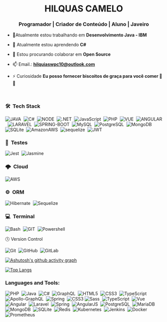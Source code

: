 
<h1 align="center">HILQUAS CAMELO</h1>

<h3 align="center"> Programador | Criador de Conteúdo | Aluno | Javeiro  </h3>

- 🔭Atualmente estou trabalhando em **Desenvolvimento Java - IBM**

- 🌱 Atualmente estou aprendendo  **C#**

- 👯 Estou procurando colaborar em **Open Source**

- 📫 Email.: **hilquiaswpc10@outlook.com**

- ⚡ Curiosidade **Eu posso fornecer biscoitos de graça para você comer 🍪😂**


<br />

### 🛠 &nbsp;Tech Stack


![JAVA](https://img.shields.io/badge/Java-ED8B00?style=for-the-badge&logo=java&logoColor=white)&nbsp;
![C#](https://img.shields.io/badge/C%23-239120?style=for-the-badge&logo=c-sharp&logoColor=white)&nbsp;
![NODE](https://img.shields.io/badge/Node.js-43853D?style=for-the-badge&logo=node.js&logoColor=white)&nbsp;
![.NET](https://img.shields.io/badge/.NET-5C2D91?style=for-the-badge&logo=.net&logoColor=white)&nbsp;
![JavaScript](https://img.shields.io/badge/JavaScript-F7DF1E?style=for-the-badge&logo=javascript&logoColor=black)&nbsp;
![PHP](https://img.shields.io/badge/PHP-777BB4?style=for-the-badge&logo=php&logoColor=white)&nbsp;
![VUE](https://img.shields.io/badge/Vue.js-35495E?style=for-the-badge&logo=vue.js&logoColor=4FC08D)&nbsp;
![ANGULAR](https://img.shields.io/badge/Angular-DD0031?style=for-the-badge&logo=angular&logoColor=white)&nbsp;
![LARAVEL]( https://img.shields.io/badge/Laravel-FF2D20?style=for-the-badge&logo=laravel&logoColor=white)&nbsp;
![SPRING-BOOT](https://img.shields.io/badge/Spring-6DB33F?style=for-the-badge&logo=spring&logoColor=white)&nbsp;
![MySQL](https://img.shields.io/badge/MySQL-00000F?style=for-the-badge&logo=mysql&logoColor=white)&nbsp;
![PostgreSQL](https://img.shields.io/badge/PostgreSQL-316192?style=for-the-badge&logo=postgresql&logoColor=white)&nbsp;
![MongoDB](https://img.shields.io/badge/MongoDB-4EA94B?style=for-the-badge&logo=mongodb&logoColor=white)&nbsp;
![SQLite](https://img.shields.io/badge/SQLite-07405E?style=for-the-badge&logo=sqlite&logoColor=white)&nbsp;
![AmazonAWS](https://img.shields.io/badge/Amazon_AWS-232F3E?style=for-the-badge&logo=amazon-aws&logoColor=white)&nbsp;
![sequelize](https://img.shields.io/badge/sequelize-323330?style=for-the-badge&logo=sequelize&logoColor=blue)&nbsp;
![JWT](https://img.shields.io/badge/json%20web%20tokens-323330?style=for-the-badge&logo=json-web-tokens&logoColor=pink)

### 🤖 &nbsp;Testes

![Jest](https://img.shields.io/badge/Jest-323330?style=for-the-badge&logo=Jest&logoColor=white)&nbsp;
![Jasmine](https://img.shields.io/badge/-Jasmine-%238A4182?style=for-the-badge&logo=Jasmine&logoColor=white)


### 🌩 &nbsp;Cloud

![AWS](https://img.shields.io/badge/Amazon_AWS-FF9900?style=for-the-badge&logo=amazonaws&logoColor=white)

### ⚙️ &nbsp;ORM

![Hibernate](https://img.shields.io/badge/Hibernate-59666C?style=for-the-badge&logo=Hibernate&logoColor=white)&nbsp;
![Sequelize](https://img.shields.io/badge/Sequelize-52B0E7?style=for-the-badge&logo=Sequelize&logoColor=white)

### 💻  &nbsp;Terminal

![Bash](https://img.shields.io/badge/GNU%20Bash-4EAA25?style=for-the-badge&logo=GNU%20Bash&logoColor=white)&nbsp;
![GIT](https://img.shields.io/badge/GIT-E44C30?style=for-the-badge&logo=git&logoColor=white)&nbsp;
![Powershell](https://img.shields.io/badge/powershell-5391FE?style=for-the-badge&logo=powershell&logoColor=white)

🕓 Version Control

![Git](https://img.shields.io/badge/git-%23F05033.svg?style=for-the-badge&logo=git&logoColor=white)&nbsp;
![GitHub](https://img.shields.io/badge/github-%23121011.svg?style=for-the-badge&logo=github&logoColor=white)&nbsp;
![GitLab](https://img.shields.io/badge/GitLab-330F63?style=for-the-badge&logo=gitlab&logoColor=white)

[![Ashutosh's github activity graph](https://activity-graph.herokuapp.com/graph?username=HilquiasCamelo&bg_color=f5f5f5&color=534652&line=000000&point=413f3e&area=true&hide_border=true)](https://github.com/HilquiasCamelo/github-readme-activity-graph)

[![Top Langs](https://github-readme-stats.vercel.app/api/top-langs/?username=HilquiasCamelo&layout=compact)](https://github.com/HilquiasCamelo)

<h3 align="left">Languages and Tools:</h3>

![PHP](https://img.shields.io/badge/php-%23777BB4.svg?style=for-the-badge&logo=php&logoColor=white)&nbsp;
![Java](https://img.shields.io/badge/java-%23ED8B00.svg?style=for-the-badge&logo=java&logoColor=white)&nbsp;
![C#](https://img.shields.io/badge/c%23-%23239120.svg?style=for-the-badge&logo=c-sharp&logoColor=white)&nbsp;
![GraphQL](https://img.shields.io/badge/-GraphQL-E10098?style=for-the-badge&logo=graphql&logoColor=white)&nbsp;
![HTML5](https://img.shields.io/badge/html5-%23E34F26.svg?style=for-the-badge&logo=html5&logoColor=white)&nbsp;
![CSS3](https://img.shields.io/badge/css3-%231572B6.svg?style=for-the-badge&logo=css3&logoColor=white)&nbsp;
![TypeScript](https://img.shields.io/badge/typescript-%23007ACC.svg?style=for-the-badge&logo=typescript&logoColor=white)&nbsp;
![Apollo-GraphQL](https://img.shields.io/badge/-ApolloGraphQL-311C87?style=for-the-badge&logo=apollo-graphql)&nbsp;
![Spring](https://img.shields.io/badge/spring-%236DB33F.svg?style=for-the-badge&logo=spring&logoColor=white)&nbsp;
![CSS3](https://img.shields.io/badge/TypeScript-007ACC?style=for-the-badge&logo=typescript&logoColor=white)
![Sass](https://img.shields.io/badge/CSS3-1572B6?style=for-the-badge&logo=css3&logoColor=white)&nbsp;
![TypeScript](https://img.shields.io/badge/Sass-CC6699?style=for-the-badge&logo=sass&logoColor=white)&nbsp;
![Vue](https://img.shields.io/badge/Vue.js-35495E?style=for-the-badge&logo=vue.js&logoColor=4FC08D)&nbsp;
![Angular](https://img.shields.io/badge/Angular-DD0031?style=for-the-badge&logo=angular&logoColor=white)&nbsp;
![Laravel](https://img.shields.io/badge/Laravel-FF2D20?style=for-the-badge&logo=laravel&logoColor=white)&nbsp;
![Spring](https://img.shields.io/badge/Spring-6DB33F?style=for-the-badge&logo=spring&logoColor=white)&nbsp;
![AngularJS](https://img.shields.io/badge/AngularJS-E23237?style=for-the-badge&logo=angularjs&logoColor=white)&nbsp;
![PostgreSQL](https://img.shields.io/badge/PostgreSQL-316192?style=for-the-badge&logo=postgresql&logoColor=white)&nbsp;
![MariaDB](https://img.shields.io/badge/MariaDB-01529E?style=for-the-badge&logo=mariadb&logoColor=white)&nbsp;
![MongoDB](https://img.shields.io/badge/MongoDB-4EA94B?style=for-the-badge&logo=mongodb&logoColor=white)&nbsp;
![SQLite](https://img.shields.io/badge/SQLite-07405E?style=for-the-badge&logo=sqlite&logoColor=white)&nbsp;
![Redis](https://img.shields.io/badge/Redis-D9281A?style=for-the-badge&logo=redis&logoColor=white)&nbsp;
![Kubernetes](https://img.shields.io/badge/Kubernetes-326DE6?style=for-the-badge&logo=kubernetes&logoColor=white)&nbsp;
![Jenkins](https://img.shields.io/badge/Jenkins-D33833?style=for-the-badge&logo=jenkins&logoColor=white)&nbsp;
![Docker](https://img.shields.io/badge/Docker-2496ED?style=for-the-badge&logo=docker&logoColor=white)&nbsp;
![Prometheus](https://img.shields.io/badge/Prometheus-E6522C?style=for-the-badge&logo=prometheus&logoColor=white)


[facebook]:https://www.facebook.com/profile.php?id=100009088161361
[twitter]: https://twitter.com/HilquiasCamelo
[instagram]: https://www.instagram.com/hilquias_dev/
[linkedin]: https://www.linkedin.com/in/hilquias-camelo-pcd-3b5b65208/

